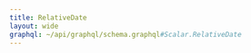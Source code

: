 ```yaml
---
title: RelativeDate
layout: wide
graphql: ~/api/graphql/schema.graphql#Scalar.RelativeDate
---
```


